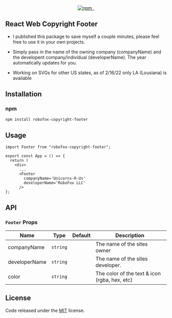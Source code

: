 <div align="center">
  <a href="https://www.npmjs.com/package/robofox-copyright-footer">
    <img alt="npm" src="https://badgen.net/npm/v/robofox-copyright-footer?color=2c139f" />
  </a>
  <a href="https://www.npmjs.com/package/robofox-copyright-footer">
    <img alt="" src="https://badgen.net/npm/dt/robofox-copyright-footer?color=2c139f" />
  </a>
  <a href="https://bundlephobia.com/result?p=robofox-copyright-footer">
    <img alt="" src="https://badgen.net/bundlephobia/min/robofox-copyright-footer?color=2c139f" />
  </a>
</div>

## React Web Copyright Footer

- I published this package to save myself a couple minutes, please feel free to use it in your own projects.
- Simply pass in the name of the owning company (companyName) and the developent company/individual (developerName). The year automatically updates for you.

- Working on SVGs for other US states, as of 2/16/22 only LA (Lousiana) is available

## Installation

### npm
```sh
npm install robofox-copyright-footer
```

## Usage

```tsx
import Footer from "robofox-copyright-footer";

export const App = () => {
  return (
    <div>
      ...
      <Footer 
        companyName='Unicorns-R-Us'
        developerName='RoboFox LLC'
      />
};
```

## API

### `Footer` Props

| Name             | Type         | Default   | Description                                                                      |
| ---------------- | ------------ | --------- | -------------------------------------------------------------------------------- |
| companyName      | `string`     |           | The name of the sites owner                                                      |
| developerName    | `string`     |           | The name of the sites developer.                                                 |
| color            | `string`     |           | The color of the text & icon (rgba, hex, etc)                                    |

## License

Code released under the [MIT](https://github.com/robo-fox/website-copyright-footer/blob/main/LICENSE) license.
